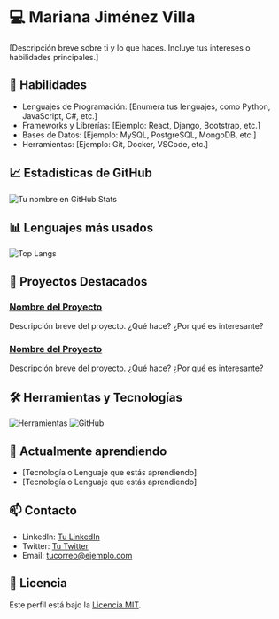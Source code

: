 # 💻 Mariana Jiménez Villa

[Descripción breve sobre ti y lo que haces. Incluye tus intereses o habilidades principales.]

## 🚀 Habilidades

- Lenguajes de Programación: [Enumera tus lenguajes, como Python, JavaScript, C#, etc.]
- Frameworks y Librerías: [Ejemplo: React, Django, Bootstrap, etc.]
- Bases de Datos: [Ejemplo: MySQL, PostgreSQL, MongoDB, etc.]
- Herramientas: [Ejemplo: Git, Docker, VSCode, etc.]

## 📈 Estadísticas de GitHub

![Tu nombre en GitHub Stats](https://github-readme-stats.vercel.app/api?username=tu-usuario-github&show_icons=true&theme=dark)

## 📊 Lenguajes más usados

![Top Langs](https://github-readme-stats.vercel.app/api/top-langs/?username=tu-usuario-github&layout=compact&theme=dark)

## 🎯 Proyectos Destacados

### [Nombre del Proyecto](link-al-proyecto)
Descripción breve del proyecto. ¿Qué hace? ¿Por qué es interesante?

### [Nombre del Proyecto](link-al-proyecto)
Descripción breve del proyecto. ¿Qué hace? ¿Por qué es interesante?

## 🛠️ Herramientas y Tecnologías

![Herramientas](https://img.shields.io/badge/Editor-VSCode-blue?style=flat-square&logo=visual-studio-code)
![GitHub](https://img.shields.io/badge/Version-Control-GitHub-blue?style=flat-square&logo=github)

## 🌱 Actualmente aprendiendo

- [Tecnología o Lenguaje que estás aprendiendo]
- [Tecnología o Lenguaje que estás aprendiendo]

## 📫 Contacto

- LinkedIn: [Tu LinkedIn](https://linkedin.com/in/tuusuario)
- Twitter: [Tu Twitter](https://twitter.com/tuusuario)
- Email: [tucorreo@ejemplo.com](mailto:tucorreo@ejemplo.com)

## 📜 Licencia

Este perfil está bajo la [Licencia MIT](https://opensource.org/licenses/MIT).
